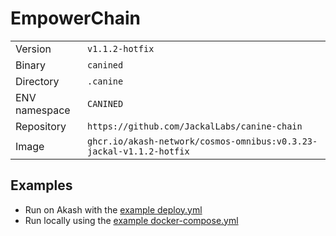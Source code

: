 # EmpowerChain

| | |
|---|---|
|Version|`v1.1.2-hotfix`|
|Binary|`canined`|
|Directory|`.canine`|
|ENV namespace|`CANINED`|
|Repository|`https://github.com/JackalLabs/canine-chain`|
|Image|`ghcr.io/akash-network/cosmos-omnibus:v0.3.23-jackal-v1.1.2-hotfix`|

## Examples

- Run on Akash with the [example deploy.yml](./deploy.yml)
- Run locally using the [example docker-compose.yml](./docker-compose.yml)